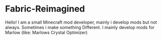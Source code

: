 # Fabric-Reimagined
Hello! I am a small Minecraft mod developer, mainly i develop mods but not always. Sometimes i make something Different. I mainly develop mods for Marlow (like: Marlows Crystal Optimizer)
